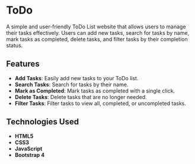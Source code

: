 # ToDo
A simple and user-friendly ToDo List website that allows users to manage their tasks effectively. Users can add new tasks, search for tasks by name, mark tasks as completed, delete tasks, and filter tasks by their completion status.

## Features

- **Add Tasks**: Easily add new tasks to your ToDo list.
- **Search Tasks**: Search for tasks by their name.
- **Mark as Completed**: Mark tasks as completed with a single click.
- **Delete Tasks**: Delete tasks that are no longer needed.
- **Filter Tasks**: Filter tasks to view all, completed, or uncompleted tasks.

## Technologies Used

- **HTML5**
- **CSS3**
- **JavaScript**
- **Bootstrap 4**
